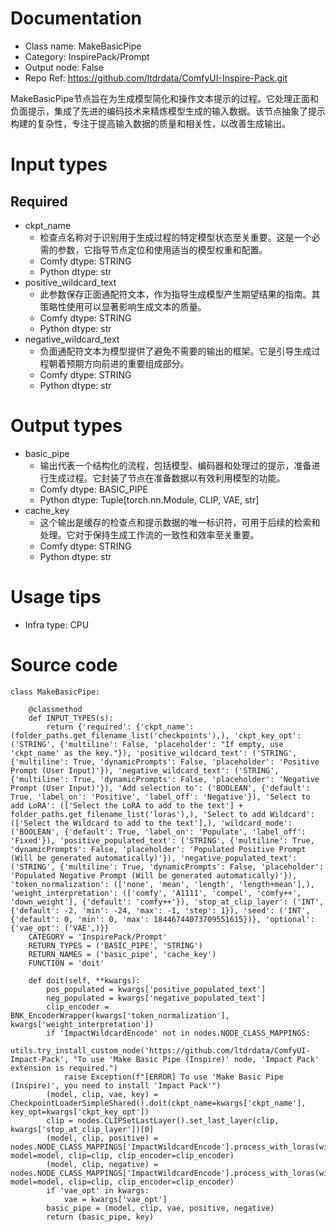 # Documentation
- Class name: MakeBasicPipe
- Category: InspirePack/Prompt
- Output node: False
- Repo Ref: https://github.com/ltdrdata/ComfyUI-Inspire-Pack.git

MakeBasicPipe节点旨在为生成模型简化和操作文本提示的过程。它处理正面和负面提示，集成了先进的编码技术来精炼模型生成的输入数据。该节点抽象了提示构建的复杂性，专注于提高输入数据的质量和相关性，以改善生成输出。

# Input types
## Required
- ckpt_name
    - 检查点名称对于识别用于生成过程的特定模型状态至关重要。这是一个必需的参数，它指导节点定位和使用适当的模型权重和配置。
    - Comfy dtype: STRING
    - Python dtype: str
- positive_wildcard_text
    - 此参数保存正面通配符文本，作为指导生成模型产生期望结果的指南。其策略性使用可以显著影响生成文本的质量。
    - Comfy dtype: STRING
    - Python dtype: str
- negative_wildcard_text
    - 负面通配符文本为模型提供了避免不需要的输出的框架。它是引导生成过程朝着预期方向前进的重要组成部分。
    - Comfy dtype: STRING
    - Python dtype: str

# Output types
- basic_pipe
    - 输出代表一个结构化的流程，包括模型、编码器和处理过的提示，准备进行生成过程。它封装了节点在准备数据以有效利用模型的功能。
    - Comfy dtype: BASIC_PIPE
    - Python dtype: Tuple[torch.nn.Module, CLIP, VAE, str]
- cache_key
    - 这个输出是缓存的检查点和提示数据的唯一标识符，可用于后续的检索和处理。它对于保持生成工作流的一致性和效率至关重要。
    - Comfy dtype: STRING
    - Python dtype: str

# Usage tips
- Infra type: CPU

# Source code
```
class MakeBasicPipe:

    @classmethod
    def INPUT_TYPES(s):
        return {'required': {'ckpt_name': (folder_paths.get_filename_list('checkpoints'),), 'ckpt_key_opt': ('STRING', {'multiline': False, 'placeholder': "If empty, use 'ckpt_name' as the key."}), 'positive_wildcard_text': ('STRING', {'multiline': True, 'dynamicPrompts': False, 'placeholder': 'Positive Prompt (User Input)'}), 'negative_wildcard_text': ('STRING', {'multiline': True, 'dynamicPrompts': False, 'placeholder': 'Negative Prompt (User Input)'}), 'Add selection to': ('BOOLEAN', {'default': True, 'label_on': 'Positive', 'label_off': 'Negative'}), 'Select to add LoRA': (['Select the LoRA to add to the text'] + folder_paths.get_filename_list('loras'),), 'Select to add Wildcard': (['Select the Wildcard to add to the text'],), 'wildcard_mode': ('BOOLEAN', {'default': True, 'label_on': 'Populate', 'label_off': 'Fixed'}), 'positive_populated_text': ('STRING', {'multiline': True, 'dynamicPrompts': False, 'placeholder': 'Populated Positive Prompt (Will be generated automatically)'}), 'negative_populated_text': ('STRING', {'multiline': True, 'dynamicPrompts': False, 'placeholder': 'Populated Negative Prompt (Will be generated automatically)'}), 'token_normalization': (['none', 'mean', 'length', 'length+mean'],), 'weight_interpretation': (['comfy', 'A1111', 'compel', 'comfy++', 'down_weight'], {'default': 'comfy++'}), 'stop_at_clip_layer': ('INT', {'default': -2, 'min': -24, 'max': -1, 'step': 1}), 'seed': ('INT', {'default': 0, 'min': 0, 'max': 18446744073709551615})}, 'optional': {'vae_opt': ('VAE',)}}
    CATEGORY = 'InspirePack/Prompt'
    RETURN_TYPES = ('BASIC_PIPE', 'STRING')
    RETURN_NAMES = ('basic_pipe', 'cache_key')
    FUNCTION = 'doit'

    def doit(self, **kwargs):
        pos_populated = kwargs['positive_populated_text']
        neg_populated = kwargs['negative_populated_text']
        clip_encoder = BNK_EncoderWrapper(kwargs['token_normalization'], kwargs['weight_interpretation'])
        if 'ImpactWildcardEncode' not in nodes.NODE_CLASS_MAPPINGS:
            utils.try_install_custom_node('https://github.com/ltdrdata/ComfyUI-Impact-Pack', "To use 'Make Basic Pipe (Inspire)' node, 'Impact Pack' extension is required.")
            raise Exception(f"[ERROR] To use 'Make Basic Pipe (Inspire)', you need to install 'Impact Pack'")
        (model, clip, vae, key) = CheckpointLoaderSimpleShared().doit(ckpt_name=kwargs['ckpt_name'], key_opt=kwargs['ckpt_key_opt'])
        clip = nodes.CLIPSetLastLayer().set_last_layer(clip, kwargs['stop_at_clip_layer'])[0]
        (model, clip, positive) = nodes.NODE_CLASS_MAPPINGS['ImpactWildcardEncode'].process_with_loras(wildcard_opt=pos_populated, model=model, clip=clip, clip_encoder=clip_encoder)
        (model, clip, negative) = nodes.NODE_CLASS_MAPPINGS['ImpactWildcardEncode'].process_with_loras(wildcard_opt=neg_populated, model=model, clip=clip, clip_encoder=clip_encoder)
        if 'vae_opt' in kwargs:
            vae = kwargs['vae_opt']
        basic_pipe = (model, clip, vae, positive, negative)
        return (basic_pipe, key)
```